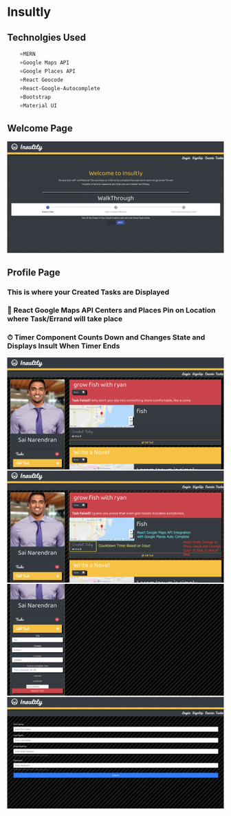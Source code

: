 # Insultly 
## Technolgies Used 
```
    ⭐️MERN
    ⭐️Google Maps API
    ⭐️Google Places API
    ⭐️React Geocode 
    ⭐️React-Google-Autocomplete
    ⭐️Bootstrap
    ⭐️Material UI
```
## Welcome Page 

![](images/1.png)

## Profile Page 
###    This is where your Created Tasks are Displayed 
### 📍 React Google Maps API Centers and Places Pin on Location where Task/Errand will take place 
### ⏱ Timer Component Counts Down and Changes State and Displays Insult When Timer Ends
![](images/3.png)
![](images/2.png)
![](images/4.png)
![](images/6.png)
